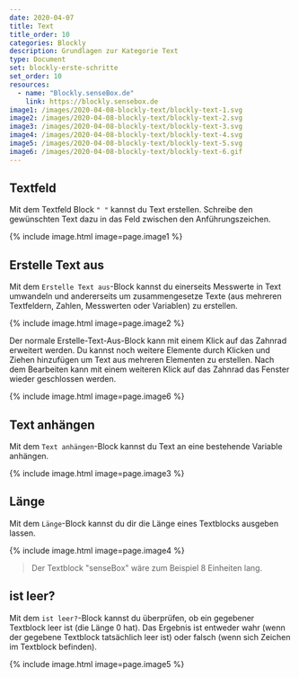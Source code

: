 ```yaml
---
date: 2020-04-07
title: Text
title_order: 10
categories: Blockly
description: Grundlagen zur Kategorie Text
type: Document
set: blockly-erste-schritte
set_order: 10
resources:
  - name: "Blockly.senseBox.de"
    link: https://blockly.sensebox.de
image1: /images/2020-04-08-blockly-text/blockly-text-1.svg
image2: /images/2020-04-08-blockly-text/blockly-text-2.svg
image3: /images/2020-04-08-blockly-text/blockly-text-3.svg
image4: /images/2020-04-08-blockly-text/blockly-text-4.svg
image5: /images/2020-04-08-blockly-text/blockly-text-5.svg
image6: /images/2020-04-08-blockly-text/blockly-text-6.gif
---
```


## Textfeld
Mit dem Textfeld Block `" "` kannst du Text erstellen. Schreibe den gewünschten Text dazu in das Feld zwischen den Anführungszeichen. 

{% include image.html image=page.image1 %}

## Erstelle Text aus
Mit dem `Erstelle Text aus`-Block kannst du einerseits Messwerte in Text umwandeln und andererseits um zusammengesetze Texte (aus mehreren Textfeldern, Zahlen, Messwerten oder Variablen) zu erstellen. 

{% include image.html image=page.image2 %}

Der normale Erstelle-Text-Aus-Block kann mit einem Klick auf das Zahnrad erweitert werden. Du kannst noch weitere Elemente durch Klicken und Ziehen hinzufügen um Text aus mehreren Elementen zu erstellen. Nach dem Bearbeiten kann mit einem weiteren Klick auf das Zahnrad das Fenster wieder geschlossen werden. 

{% include image.html image=page.image6 %}
## Text anhängen

Mit dem `Text anhängen`-Block kannst du Text an eine bestehende Variable anhängen.

{% include image.html image=page.image3 %}

## Länge

Mit dem `Länge`-Block kannst du dir die Länge eines Textblocks ausgeben lassen.

{% include image.html image=page.image4 %}

> Der Textblock "senseBox" wäre zum Beispiel 8 Einheiten lang.

## ist leer?

Mit dem `ist leer?`-Block kannst du überprüfen, ob ein gegebener Textblock leer ist (die Länge 0 hat). Das Ergebnis ist entweder wahr (wenn der gegebene Textblock tatsächlich leer ist) oder falsch (wenn sich Zeichen im Textblock befinden). 

{% include image.html image=page.image5 %}